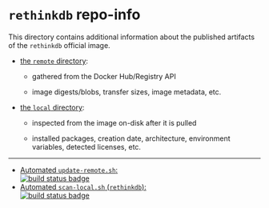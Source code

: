 # `rethinkdb` repo-info

This directory contains additional information about the published artifacts of the `rethinkdb` official image.

-	[the `remote` directory](remote/):

	-	gathered from the Docker Hub/Registry API

	-	image digests/blobs, transfer sizes, image metadata, etc.

-	[the `local` directory](local/):

	-	inspected from the image on-disk after it is pulled

	-	installed packages, creation date, architecture, environment variables, detected licenses, etc.

---

-	[Automated `update-remote.sh`:  
	![build status badge](https://doi-janky.infosiftr.net/job/repo-info/job/remote/badge/icon)](https://doi-janky.infosiftr.net/job/repo-info/job/remote/)
-	[Automated `scan-local.sh` (`rethinkdb`):  
	![build status badge](https://doi-janky.infosiftr.net/job/repo-info/job/local/job/rethinkdb/badge/icon)](https://doi-janky.infosiftr.net/job/repo-info/job/local/job/rethinkdb)
